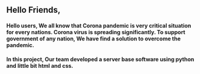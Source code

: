 ## Hello Friends,

#### Hello users, We all know that Corona pandemic is very critical situation for every nations. Corona virus is spreading significantly. To support government of any nation, We have find a solution to overcome the pandemic.
#### In this project, Our team developed a server base software using python and little bit html and css.
 
